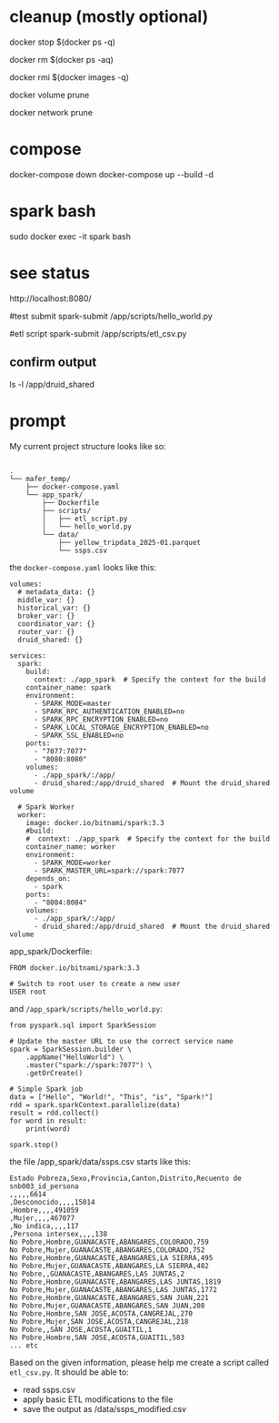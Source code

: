 # cleanup (mostly optional)

docker stop $(docker ps -q)

docker rm $(docker ps -aq)

docker rmi $(docker images -q)

docker volume prune

docker network prune

# compose

docker-compose down
docker-compose up --build -d

# spark bash

sudo docker exec -it spark bash

# see status 
http://localhost:8080/

#test submit
spark-submit /app/scripts/hello_world.py

#etl script
spark-submit /app/scripts/etl_csv.py
## confirm output
ls -l /app/druid_shared








# prompt
My current project structure looks like so:

```

.
└── mafer_temp/
    ├── docker-compose.yaml
    └── app_spark/
        ├── Dockerfile
        ├── scripts/
        │   ├── etl_script.py
        │   └── hello_world.py
        └── data/
            ├── yellow_tripdata_2025-01.parquet
            └── ssps.csv
```

the `docker-compose.yaml` looks like this:

```
volumes:
  # metadata_data: {}
  middle_var: {}
  historical_var: {}
  broker_var: {}
  coordinator_var: {}
  router_var: {}
  druid_shared: {}

services:
  spark:
    build:
      context: ./app_spark  # Specify the context for the build
    container_name: spark
    environment:
      - SPARK_MODE=master
      - SPARK_RPC_AUTHENTICATION_ENABLED=no
      - SPARK_RPC_ENCRYPTION_ENABLED=no
      - SPARK_LOCAL_STORAGE_ENCRYPTION_ENABLED=no
      - SPARK_SSL_ENABLED=no
    ports:
      - "7077:7077"
      - "8080:8080"
    volumes:
      - ./app_spark/:/app/ 
      - druid_shared:/app/druid_shared  # Mount the druid_shared volume

  # Spark Worker
  worker:
    image: docker.io/bitnami/spark:3.3
    #build:
    #  context: ./app_spark  # Specify the context for the build
    container_name: worker
    environment:
      - SPARK_MODE=worker
      - SPARK_MASTER_URL=spark://spark:7077
    depends_on:
      - spark
    ports:
      - "8084:8084"
    volumes:
      - ./app_spark/:/app/ 
      - druid_shared:/app/druid_shared  # Mount the druid_shared volume
```

app_spark/Dockerfile:

```
FROM docker.io/bitnami/spark:3.3

# Switch to root user to create a new user
USER root
```

and `/app_spark/scripts/hello_world.py`:

```
from pyspark.sql import SparkSession

# Update the master URL to use the correct service name
spark = SparkSession.builder \
    .appName("HelloWorld") \
    .master("spark://spark:7077") \
    .getOrCreate()

# Simple Spark job
data = ["Hello", "World!", "This", "is", "Spark!"]
rdd = spark.sparkContext.parallelize(data)
result = rdd.collect()
for word in result:
    print(word)

spark.stop()
```

the file /app_spark/data/ssps.csv starts like this:

```
﻿Estado Pobreza,Sexo,Provincia,Canton,Distrito,Recuento de snb003_id_persona
,,,,,6614
,Desconocido,,,,15014
,Hombre,,,,491059
,Mujer,,,,467077
,No indica,,,,117
,Persona intersex,,,,138
No Pobre,Hombre,GUANACASTE,ABANGARES,COLORADO,759
No Pobre,Mujer,GUANACASTE,ABANGARES,COLORADO,752
No Pobre,Hombre,GUANACASTE,ABANGARES,LA SIERRA,495
No Pobre,Mujer,GUANACASTE,ABANGARES,LA SIERRA,482
No Pobre,,GUANACASTE,ABANGARES,LAS JUNTAS,2
No Pobre,Hombre,GUANACASTE,ABANGARES,LAS JUNTAS,1819
No Pobre,Mujer,GUANACASTE,ABANGARES,LAS JUNTAS,1772
No Pobre,Hombre,GUANACASTE,ABANGARES,SAN JUAN,221
No Pobre,Mujer,GUANACASTE,ABANGARES,SAN JUAN,208
No Pobre,Hombre,SAN JOSE,ACOSTA,CANGREJAL,270
No Pobre,Mujer,SAN JOSE,ACOSTA,CANGREJAL,218
No Pobre,,SAN JOSE,ACOSTA,GUAITIL,1
No Pobre,Hombre,SAN JOSE,ACOSTA,GUAITIL,583
... etc
```

Based on the given information, please help me create a script called `etl_csv.py`. It should be able to:
* read ssps.csv
* apply basic ETL modifications to the file
* save the output as /data/ssps_modified.csv


